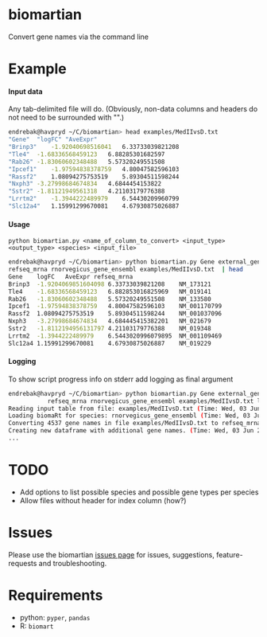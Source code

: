 # biomartian
Convert gene names via the command line

# Example

#### Input data
Any tab-delimited file will do.
(Obviously, non-data columns and headers do not need to be surrounded with "".)

```bash
endrebak@havpryd ~/C/biomartian> head examples/MedIIvsD.txt
"Gene"	"logFC"	"AveExpr"
"Brinp3"	-1.92040698516041	6.33733039821208
"Tle4"	-1.68336568459123	6.88285301682597
"Rab26"	-1.83060602348488	5.57320249551508
"Ipcef1"	-1.97594838378759	4.80047582596103
"Rassf2"	1.08094275753519	5.89304511598244
"Nxph3"	-3.27998684674834	4.6844454153822
"Sstr2"	-1.81121949561318	4.21103179776388
"Lrrtm2"	-1.3944222489979	6.54430209960799
"Slc12a4"	1.15991299670081	4.67930875026887
```

#### Usage

`python biomartian.py <name_of_column_to_convert> <input_type> <output_type> <species> <input_file>`

```bash
endrebak@havpryd ~/C/biomartian> python biomartian.py Gene external_gene_name \
refseq_mrna rnorvegicus_gene_ensembl examples/MedIIvsD.txt  | head
Gene	logFC	AveExpr	refseq_mrna
Brinp3	-1.9204069851604098	6.33733039821208	NM_173121
Tle4	-1.68336568459123	6.882853016825969	NM_019141
Rab26	-1.83060602348488	5.57320249551508	NM_133580
Ipcef1	-1.97594838378759	4.80047582596103	NM_001170799
Rassf2	1.08094275753519	5.89304511598244	NM_001037096
Nxph3	-3.27998684674834	4.684445415382201	NM_021679
Sstr2	-1.8112194956131797	4.21103179776388	NM_019348
Lrrtm2	-1.3944222489979	6.5443020996079895	NM_001109469
Slc12a4	1.15991299670081	4.67930875026887	NM_019229
```

#### Logging

To show script progress info on stderr add logging as final argument

```bash
endrebak@havpryd ~/C/biomartian> python biomartian.py Gene external_gene_name \
           refseq_mrna rnorvegicus_gene_ensembl examples/MedIIvsD.txt logging
Reading input table from file: examples/MedIIvsD.txt (Time: Wed, 03 Jun 2015 12:48:58)
Loading biomaRt for species: rnorvegicus_gene_ensembl (Time: Wed, 03 Jun 2015 12:48:58)
Converting 4537 gene names in file examples/MedIIvsD.txt to refseq_mrna (Time: Wed, 03 Jun 2015 12:49:04)
Creating new dataframe with additional gene names. (Time: Wed, 03 Jun 2015 12:49:06)
...
```

# TODO

* Add options to list possible species and possible gene types per species
* Allow files without header for index column (how?)

# Issues

Please use the biomartian [issues page](https://github.com/endrebak/biomartian/issues) for issues, suggestions, feature-requests and troubleshooting.

# Requirements

* python: `pyper`, `pandas`
* R: `biomart`
